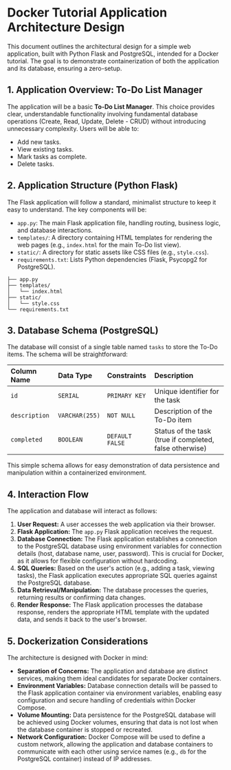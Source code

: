 # Docker Tutorial Application Architecture Design

This document outlines the architectural design for a simple web application, built with Python Flask and PostgreSQL, intended for a Docker tutorial. The goal is to demonstrate containerization of both the application and its database, ensuring a zero-setup.

## 1. Application Overview: To-Do List Manager

The application will be a basic **To-Do List Manager**. This choice provides clear, understandable functionality involving fundamental database operations (Create, Read, Update, Delete - CRUD) without introducing unnecessary complexity. Users will be able to:

*   Add new tasks.
*   View existing tasks.
*   Mark tasks as complete.
*   Delete tasks.

## 2. Application Structure (Python Flask)

The Flask application will follow a standard, minimalist structure to keep it easy to understand. The key components will be:

*   `app.py`: The main Flask application file, handling routing, business logic, and database interactions.
*   `templates/`: A directory containing HTML templates for rendering the web pages (e.g., `index.html` for the main To-Do list view).
*   `static/`: A directory for static assets like CSS files (e.g., `style.css`).
*   `requirements.txt`: Lists Python dependencies (Flask, Psycopg2 for PostgreSQL).

```
├── app.py
├── templates/
│   └── index.html
├── static/
│   └── style.css
└── requirements.txt
```

## 3. Database Schema (PostgreSQL)

The database will consist of a single table named `tasks` to store the To-Do items. The schema will be straightforward:

| Column Name | Data Type | Constraints      | Description             |
| :---------- | :-------- | :--------------- | :---------------------- |
| `id`        | `SERIAL`  | `PRIMARY KEY`    | Unique identifier for the task |
| `description` | `VARCHAR(255)` | `NOT NULL`       | Description of the To-Do item |
| `completed` | `BOOLEAN` | `DEFAULT FALSE` | Status of the task (true if completed, false otherwise) |

This simple schema allows for easy demonstration of data persistence and manipulation within a containerized environment.

## 4. Interaction Flow

The application and database will interact as follows:

1.  **User Request:** A user accesses the web application via their browser.
2.  **Flask Application:** The `app.py` Flask application receives the request.
3.  **Database Connection:** The Flask application establishes a connection to the PostgreSQL database using environment variables for connection details (host, database name, user, password). This is crucial for Docker, as it allows for flexible configuration without hardcoding.
4.  **SQL Queries:** Based on the user's action (e.g., adding a task, viewing tasks), the Flask application executes appropriate SQL queries against the PostgreSQL database.
5.  **Data Retrieval/Manipulation:** The database processes the queries, returning results or confirming data changes.
6.  **Render Response:** The Flask application processes the database response, renders the appropriate HTML template with the updated data, and sends it back to the user's browser.

## 5. Dockerization Considerations

The architecture is designed with Docker in mind:

*   **Separation of Concerns:** The application and database are distinct services, making them ideal candidates for separate Docker containers.
*   **Environment Variables:** Database connection details will be passed to the Flask application container via environment variables, enabling easy configuration and secure handling of credentials within Docker Compose.
*   **Volume Mounting:** Data persistence for the PostgreSQL database will be achieved using Docker volumes, ensuring that data is not lost when the database container is stopped or recreated.
*   **Network Configuration:** Docker Compose will be used to define a custom network, allowing the application and database containers to communicate with each other using service names (e.g., `db` for the PostgreSQL container) instead of IP addresses.
